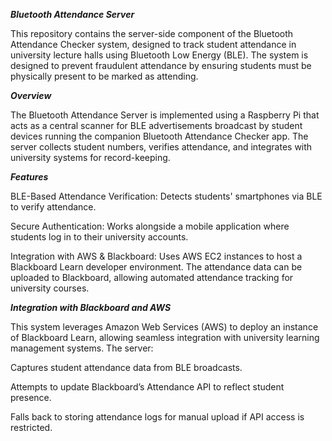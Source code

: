 ***Bluetooth Attendance Server***

This repository contains the server-side component of the Bluetooth Attendance Checker system, designed to track student attendance in university lecture halls using Bluetooth Low Energy (BLE). The system is designed to prevent fraudulent attendance by ensuring students must be physically present to be marked as attending.

***Overview***

The Bluetooth Attendance Server is implemented using a Raspberry Pi that acts as a central scanner for BLE advertisements broadcast by student devices running the companion Bluetooth Attendance Checker app. The server collects student numbers, verifies attendance, and integrates with university systems for record-keeping.

***Features***

BLE-Based Attendance Verification: Detects students' smartphones via BLE to verify attendance.

Secure Authentication: Works alongside a mobile application where students log in to their university accounts.

Integration with AWS & Blackboard:
Uses AWS EC2 instances to host a Blackboard Learn developer environment.
The attendance data can be uploaded to Blackboard, allowing automated attendance tracking for university courses.

***Integration with Blackboard and AWS***

This system leverages Amazon Web Services (AWS) to deploy an instance of Blackboard Learn, allowing seamless integration with university learning management systems. The server:

Captures student attendance data from BLE broadcasts.

Attempts to update Blackboard’s Attendance API to reflect student presence.

Falls back to storing attendance logs for manual upload if API access is restricted.


